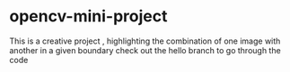 # opencv-mini-project
This is a creative project , highlighting the combination of one image with another in a given boundary
check out the hello branch to go through the code 
